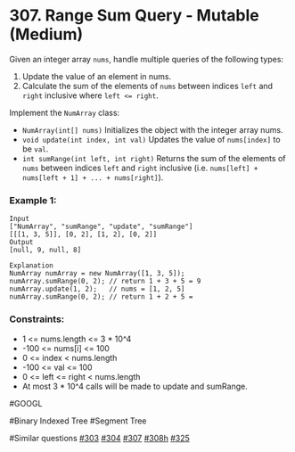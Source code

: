 # 307. Range Sum Query - Mutable (Medium)

Given an integer array `nums`, handle multiple queries of the following types:

1. Update the value of an element in nums.
2. Calculate the sum of the elements of `nums` between indices `left` and `right` inclusive where `left <= right`.

Implement the `NumArray` class:

- `NumArray(int[] nums)` Initializes the object with the integer array nums.
- `void update(int index, int val)` Updates the value of `nums[index]` to be `val`.
- `int sumRange(int left, int right)` Returns the sum of the elements of `nums` between indices `left` and `right` inclusive (i.e. `nums[left] + nums[left + 1] + ... + nums[right]`).

### Example 1:

```
Input
["NumArray", "sumRange", "update", "sumRange"]
[[[1, 3, 5]], [0, 2], [1, 2], [0, 2]]
Output
[null, 9, null, 8]

Explanation
NumArray numArray = new NumArray([1, 3, 5]);
numArray.sumRange(0, 2); // return 1 + 3 + 5 = 9
numArray.update(1, 2);   // nums = [1, 2, 5]
numArray.sumRange(0, 2); // return 1 + 2 + 5 =
```

### Constraints:

- 1 <= nums.length <= 3 \* 10^4
- -100 <= nums[i] <= 100
- 0 <= index < nums.length
- -100 <= val <= 100
- 0 <= left <= right < nums.length
- At most 3 \* 10^4 calls will be made to update and sumRange.

#GOOGL

#Binary Indexed Tree #Segment Tree

#Similar questions [#303](../p303e/README.md) [#304](../p304m/README.md) [#307](../p307m/README.md) [#308h](../p308h/README.md) [#325](../p325m/README.md)
